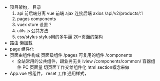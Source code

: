 - 项目架构， 目录 
  1. api 前后端分离 
    vue 前端 
    ajax 连接后端 axios
    /api/v2/products/:1
  2. pages  components
  3. vuex store 设置？
  4. utils js 公共方法
  5. css/stylus stylus用的多牛逼
  20+页面的架构 
- 路由
  懒加载
- page 组件化
- 页面由组件构成
  页面级组件  /pages
  可复用的组件 /components 
    - 全站常用的公共组件，跟业务无关 iview   /components/common/
  容器组件 
    PC 页面量 切页面工作交给组件化  html section概念来做 
- App.vue 根组件， reset  工作 通用样式， 
 